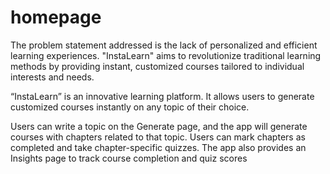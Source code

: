 # homepage

The problem statement addressed is the lack of personalized and efficient learning 
experiences. "InstaLearn" aims to revolutionize traditional learning methods by providing 
instant, customized courses tailored to individual interests and needs.

“InstaLearn” is an innovative learning platform. It allows users to generate customized courses instantly on any topic of their choice.
 
Users can write a topic on the Generate page, and the app will generate courses with 
chapters related to that topic. Users can mark chapters as completed and take chapter-specific quizzes. The app also provides an Insights page to track course completion and quiz scores

